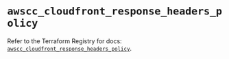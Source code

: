 # `awscc_cloudfront_response_headers_policy`

Refer to the Terraform Registry for docs: [`awscc_cloudfront_response_headers_policy`](https://registry.terraform.io/providers/hashicorp/awscc/0.70.0/docs/resources/cloudfront_response_headers_policy).
